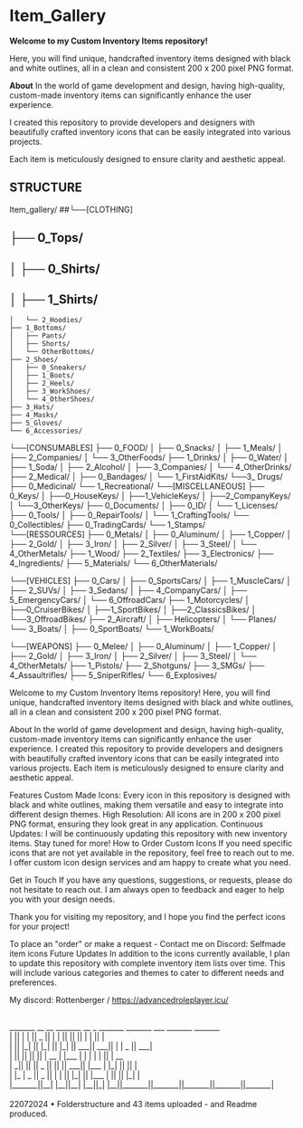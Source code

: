# Item_Gallery
**Welcome to my Custom Inventory Items repository!** 

Here, you will find unique, handcrafted inventory items designed with black and white outlines, all in a clean and consistent 200 x 200 pixel PNG format.

**About** 
In the world of game development and design, having high-quality, custom-made inventory items can significantly enhance the user experience. 

I created this repository to provide developers and designers with beautifully crafted inventory icons that can be easily integrated into various projects. 

Each item is meticulously designed to ensure clarity and aesthetic appeal.

## STRUCTURE
Item_gallery/
##└──[CLOTHING]
##    ├── 0_Tops/
##    │   ├── 0_Shirts/
##    │   ├── 1_Shirts/
    │   └── 2_Hoodies/
    ├── 1_Bottoms/
    │   ├── Pants/
    │   ├── Shorts/
    │   └── OtherBottoms/
    ├── 2_Shoes/
    │   ├── 0_Sneakers/
    │   ├── 1_Boots/
    │   ├── 2_Heels/
    │   ├── 3_WorkShoes/
    │   └── 4_OtherShoes/
    ├── 3_Hats/
    ├── 4_Masks/
    ├── 5_Gloves/
    └── 6_Accessories/
└──[CONSUMABLES]
    ├── 0_FOOD/
    │   ├── 0_Snacks/
    │   ├── 1_Meals/
    │   ├── 2_Companies/
    │   └── 3_OtherFoods/
    ├── 1_Drinks/
    │   ├── 0_Water/
    │   ├── 1_Soda/
    │   ├── 2_Alcohol/
    │   ├── 3_Companies/
    │   └── 4_OtherDrinks/
    ├── 2_Medical/
    │   ├── 0_Bandages/
    │   └── 1_FirstAidKits/
    └──3_ Drugs/
        ├── 0_Medicinal/
        └── 1_Recreational/
└──[MISCELLANEOUS]
    ├── 0_Keys/
    │   ├──0_HouseKeys/
    │   ├──1_VehicleKeys/
    │   ├──2_CompanyKeys/
    │   └──3_OtherKeys/
    ├── 0_Documents/
    │   ├── 0_ID/
    │   └── 1_Licenses/
    ├── 0_Tools/
    │   ├── 0_RepairTools/
    │   └── 1_CraftingTools/
    └── 0_Collectibles/
        ├── 0_TradingCards/
        └── 1_Stamps/    
└──[RESSOURCES]
    ├── 0_Metals/
    │   ├── 0_Aluminum/
    │   ├── 1_Copper/
    │   ├── 2_Gold/
    │   ├── 3_Iron/
    │   ├── 2_Silver/
    │   ├── 3_Steel/
    │   └── 4_OtherMetals/
    ├── 1_Wood/
    ├── 2_Textiles/
    ├── 3_Electronics/
    ├── 4_Ingredients/
    ├── 5_Materials/
    └── 6_OtherMaterials/

└──[VEHICLES]
    ├── 0_Cars/
    │   ├── 0_SportsCars/
    │   ├── 1_MuscleCars/
    │   ├── 2_SUVs/
    │   ├── 3_Sedans/
    │   ├── 4_CompanyCars/
    │   ├── 5_EmergencyCars/
    │   └── 6_OffroadCars/
    ├── 1_Motorcycles/
    │   ├──0_CruiserBikes/
    │   ├──1_SportBikes/
    │   ├──2_ClassicsBikes/
    │   └──3_OffroadBikes/
    ├── 2_Aircraft/
    │   ├── Helicopters/
    │   └── Planes/
    └── 3_Boats/
    │   ├── 0_SportBoats/
        └── 1_WorkBoats/

└──[WEAPONS]
    ├── 0_Melee/
    │   ├── 0_Aluminum/
    │   ├── 1_Copper/
    │   ├── 2_Gold/
    │   ├── 3_Iron/
    │   ├── 2_Silver/
    │   ├── 3_Steel/
    │   └── 4_OtherMetals/
    ├── 1_Pistols/
    ├── 2_Shotguns/
    ├── 3_SMGs/
    ├── 4_Assaultrifles/
    ├── 5_SniperRifles/
    └── 6_Explosives/

Welcome to my Custom Inventory Items repository! Here, you will find unique, handcrafted inventory items designed with black and white outlines, all in a clean and consistent 200 x 200 pixel PNG format.

About 
In the world of game development and design, having high-quality, custom-made inventory items can significantly enhance the user experience. I created this repository to provide developers and designers with beautifully crafted inventory icons that can be easily integrated into various projects. Each item is meticulously designed to ensure clarity and aesthetic appeal.

Features Custom Made Icons: Every icon in this repository is designed with black and white outlines, making them versatile and easy to integrate into different design themes. High Resolution: All icons are in 200 x 200 pixel PNG format, ensuring they look great in any application. Continuous Updates: I will be continuously updating this repository with new inventory items. Stay tuned for more! How to Order Custom Icons If you need specific icons that are not yet available in the repository, feel free to reach out to me. I offer custom icon design services and am happy to create what you need.

Get in Touch If you have any questions, suggestions, or requests, please do not hesitate to reach out. I am always open to feedback and eager to help you with your design needs.

Thank you for visiting my repository, and I hope you find the perfect icons for your project!

To place an "order" or make a request - Contact me on Discord: 
Selfmade item icons Future Updates In addition to the icons currently available, I plan to update this repository with complete inventory item lists over time. 
This will include various categories and themes to cater to different needs and preferences.

My discord: Rottenberger / https://advancedroleplayer.icu/

<br>
 _______  __   __  _______  __    _  _______  _______  ___      _______  _______ <br>
|       ||  | |  ||   _   ||  |  | ||       ||       ||   |    |       ||       |<br>
|       ||  |_|  ||  |_|  ||   |_| ||    ___||    ___||   |    |   _   ||    ___|<br>
|       ||       ||       ||       ||   | __ |   |___ |   |    |  | |  ||   | __ <br>
|      _||       ||       ||  _    ||   ||  ||    ___||   |___ |  |_|  ||   ||  |<br>
|     |_ |   _   ||   _   || | |   ||   |_| ||   |___ |       ||       ||   |_| |<br>
|_______||__| |__||__| |__||_|  |__||_______||_______||_______||_______||_______|<br>
<br>
22072024 • Folderstructure and 43 items uploaded - and Readme produced.
